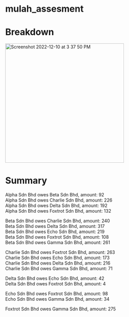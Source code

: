 # mulah_assesment

# Breakdown
<img width="375" alt="Screenshot 2022-12-10 at 3 37 50 PM" src="https://user-images.githubusercontent.com/32449757/206838583-10d83e74-b909-41a5-a2e6-99160bb1d938.png">

# Summary

Alpha Sdn Bhd owes Beta Sdn Bhd, amount: 92  
Alpha Sdn Bhd owes Charlie Sdn Bhd, amount: 226  
Alpha Sdn Bhd owes Delta Sdn Bhd, amount: 192  
Alpha Sdn Bhd owes Foxtrot Sdn Bhd, amount: 132  
  
Beta Sdn Bhd owes Charlie Sdn Bhd, amount: 240  
Beta Sdn Bhd owes Delta Sdn Bhd, amount: 317  
Beta Sdn Bhd owes Echo Sdn Bhd, amount: 219  
Beta Sdn Bhd owes Foxtrot Sdn Bhd, amount: 108  
Beta Sdn Bhd owes Gamma Sdn Bhd, amount: 261  
  
Charlie Sdn Bhd owes Foxtrot Sdn Bhd, amount: 263  
Charlie Sdn Bhd owes Echo Sdn Bhd, amount: 173  
Charlie Sdn Bhd owes Delta Sdn Bhd, amount: 216   
Charlie Sdn Bhd owes Gamma Sdn Bhd, amount: 71  
  
Delta Sdn Bhd owes Echo Sdn Bhd, amount: 42  
Delta Sdn Bhd owes Foxtrot Sdn Bhd, amount: 4  
  
Echo Sdn Bhd owes Foxtrot Sdn Bhd, amount: 98  
Echo Sdn Bhd owes Gamma Sdn Bhd, amount: 34  
  
Foxtrot Sdn Bhd owes Gamma Sdn Bhd, amount: 275  
